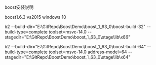 ﻿boost安装说明

boost1.6.3
vs2015
windows 10

b2 --build-dir="E:\GitRepo\BoostDemo\boost_1_63_0\boost-build-32" --build-type=complete toolset=msvc-14.0 --stagedir="E:\GitRepo\BoostDemo\boost_1_63_0\stage\lib\x86"

b2 --build-dir="E:\GitRepo\BoostDemo\boost_1_63_0\boost-build-64" --build-type=complete toolset=msvc-14.0 address-model=64  --stagedir="E:\GitRepo\BoostDemo\boost_1_63_0\stage\lib\x64"